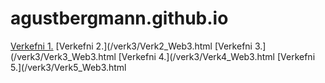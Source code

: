 # agustbergmann.github.io
[Verkefni 1.](/verk3/Verk1_Web3.html)
[Verkefni 2.](/verk3/Verk2_Web3.html
[Verkefni 3.](/verk3/Verk3_Web3.html
[Verkefni 4.](/verk3/Verk4_Web3.html
[Verkefni 5.](/verk3/Verk5_Web3.html
